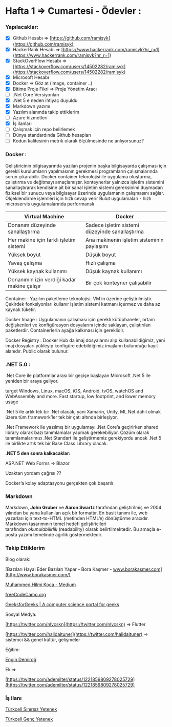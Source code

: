 # Hafta 1 ⇒ Cumartesi - Ödevler :

### Yapılacaklar:

- [x]  Github Hesabı  ⇒  [https://github.com/ramisyk](https://github.com/ramisyk)
- [x]  HackerRank Hesabı   ⇒   [https://www.hackerrank.com/ramisyk?hr_r=1](https://www.hackerrank.com/ramisyk?hr_r=1)
- [x]  StackOverFlow Hesabı   ⇒   [https://stackoverflow.com/users/14502282/ramisyk](https://stackoverflow.com/users/14502282/ramisyk)
- [x]  Microsoft Hesabı
- [x]  Docker ⇒ Göz at (image, container ..)
- [x]  Bitime Proje Fikri   ⇒  Proje Yönetim Aracı
- [ ]  .Net Core Versiyonları
- [x]  .Net 5 e neden ihtiyaç duyuldu
- [x]  Markdown yazımı
- [x]  Yazılım alanında takip ettiklerim
- [ ]  Azure hizmetleri
- [x]  İş ilanları
- [ ]  Çalışmak için repo belirlemek
- [ ]  Dünya standardında Github hesapları
- [ ]  Kodun kalitesinin metrik olarak ölçülmesinde ne anlıyorsunuz?

### Docker :

Geliştiricinin bilgisayarında yazılan projenin başka bilgisayarda çalışması için gerekli kurulumların yapılmasının gerekmesi programların çalışmalarında sorun çıkarabilir. 
Docker container teknolojisi ile uygulama oluşturma, çalıştırma ve değitmayı amaçlamıştır.
konteynerlar yalnızca işletim sistemini sanallaştırarak kendisine ait bir sanal işletim sistemi gereksinimi duymadan fiziksel bir sunucu veya bilgisayar üzerinde uygulamanın çalışmasını sağlar.
Ölçeklendirme işlemleri için hızlı cevap verir
Bulut uygulamaları - hızlı microservis uygulamalarında performanslı 

|Virtual Machine                             |Docker                                         |
|--------------------------------------------|-----------------------------------------------|
|Donanım düzeyinde sanallaştırma             |Sadece işletim sistemi düzeyinde sanallaştırma |
|Her makine için farklı işletim sistemi      |Ana makinenin işletim sisteminin paylaşımı     |
|Yüksek boyut                                |Düşük boyut                                    |
|Yavaş çalışma                               |Hızlı çalışma                                  |
|Yüksek kaynak kullanımı                     |Düşük kaynak kullanımı                         |
|Donanımın izin verdiği kadar makine çalışır |Bir çok konteyner çalışabilir                  |


Container : Yazılım paketleme teknolojisi. VM in üzerine geliştirilmiştir. Çekirdek fonksiyonları kullanır işletim sistemi katmanı içermez ve daha az kaynak tüketir. 

Docker Image : Uygulamanın çalışması için gerekli kütüphaneler, ortam değişkenleri ve konfigürasyon dosyalarını içinde saklayan, çalıştırılan paketlerdir. Containerlerin ayağa kalkması için gereklidir. 

Docker Registry : Docker Hub da imaj dosyalarını alıp kullanabildiğimiz, yeni imaj dosyaları yükleyip konfigüre edebildiğimiz imajların bulunduğu kayıt alanıdır. Public olarak bulunur. 

### **.NET 5.0 :**

.Net Core ile platformlar arası bir geçişe başlayan Microsoft .Net 5 ile yeniden bir araya geliyor.

target Windows, Linux, macOS, iOS, Android, tvOS, watchOS and WebAssembly and more.
Fast startup, low footprint, and lower memory usage

.Net 5 ile artık tek bir .Net olacak, yani Xamarin, Unity, ML.Net dahil olmak üzere tüm framework’ler tek bir çatı altında birleşiyor.

.Net Framework ile yazılmış bir uygulamayı .Net Core’a geçirirken shared library olarak bazı tanımlamalar yapmak gerekebiliyor. Çözüm olarak tanımlamalarımızı .Net Standart ile geliştirmemiz gerekiyordu ancak .Net 5 ile birlikte artık tek bir Base Class Library olacak.

**.NET 5 den sonra kalkacaklar:** 

ASP.NET Web Forms ⇒ Blazor

Uzaktan yordam çağrısı ??

Docker’a kolay adaptasyonu gerçekten çok başarılı

### **Markdown**

Markdown, **John Gruber** ve **Aaron Swartz** tarafından geliştirilmiş ve 2004 yılından bu yana kullanılan açık bir formattır. En basit tanımı ile, web yazarları için text-to-HTML (metinden HTML’e) dönüştürme aracıdır. Markdown tasarımının temel hedefi geliştiricileri tarafından *okunulabilirlik* (readability) olarak belirtilmektedir. Bu amaçla e-posta yazımı temelinde ağırlık göstermektedir.

### Takip Ettiklerim

Blog olarak: 

[Bazıları Hayal Eder Bazıları Yapar - Bora Kaşmer - www.borakasmer.com](http://www.borakasmer.com/)

[Muhammed Hilmi Koca - Medium](https://medium.com/@mhkoca)

[freeCodeCamp.org](https://www.freecodecamp.org/news/)

[GeeksforGeeks | A computer science portal for geeks](https://www.geeksforgeeks.org/)

Sosyal Medya:

[https://twitter.com/nlycskn](https://twitter.com/nlycskn)  ⇒ Flutter

[https://twitter.com/halidaltuner](https://twitter.com/halidaltuner) ⇒ sistemci && genel kültür, gelişmeler

Eğitim:

[Engin Demiroğ](https://www.youtube.com/channel/UCRjiquPh4mjPNoOV9eCilXQ)

Ek ⇒ 

[https://twitter.com/ademilter/status/1221859809278025729](https://twitter.com/ademilter/status/1221859809278025729)

### İş ilanı

[Türkcell Sınırsız Yetenek](https://kariyerim.turkcell.com.tr/sinirsiz-yetenek/)

[Türkcell Genç Yetenek](https://kariyerim.turkcell.com.tr/genc-yetenek)
